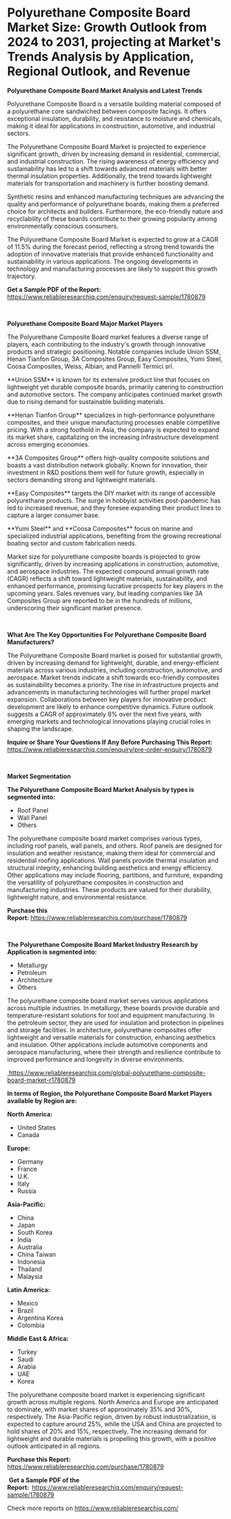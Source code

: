 <p><h1>Polyurethane Composite Board Market Size: Growth Outlook from 2024 to 2031, projecting at Market's Trends Analysis by Application, Regional Outlook, and Revenue</h1></p><p><strong>Polyurethane Composite Board Market Analysis and Latest Trends</strong></p>
<p><p>Polyurethane Composite Board is a versatile building material composed of a polyurethane core sandwiched between composite facings. It offers exceptional insulation, durability, and resistance to moisture and chemicals, making it ideal for applications in construction, automotive, and industrial sectors. </p><p>The Polyurethane Composite Board Market is projected to experience significant growth, driven by increasing demand in residential, commercial, and industrial construction. The rising awareness of energy efficiency and sustainability has led to a shift towards advanced materials with better thermal insulation properties. Additionally, the trend towards lightweight materials for transportation and machinery is further boosting demand.</p><p>Synthetic resins and enhanced manufacturing techniques are advancing the quality and performance of polyurethane boards, making them a preferred choice for architects and builders. Furthermore, the eco-friendly nature and recyclability of these boards contribute to their growing popularity among environmentally conscious consumers.</p><p>The Polyurethane Composite Board Market is expected to grow at a CAGR of 11.5% during the forecast period, reflecting a strong trend towards the adoption of innovative materials that provide enhanced functionality and sustainability in various applications. The ongoing developments in technology and manufacturing processes are likely to support this growth trajectory.</p></p>
<p><strong>Get a Sample PDF of the Report:&nbsp;</strong> <a href="https://www.reliableresearchiq.com/enquiry/request-sample/1780879?utm_campaign=1906&utm_medium=2&utm_source=Github&utm_content=ia&utm_term=27122024&utm_id=polyurethane-composite-board">https://www.reliableresearchiq.com/enquiry/request-sample/1780879</a></p>
<p>&nbsp;</p>
<p><strong>Polyurethane Composite Board Major Market Players</strong></p>
<p><p>The Polyurethane Composite Board market features a diverse range of players, each contributing to the industry's growth through innovative products and strategic positioning. Notable companies include Union SSM, Henan Tianfon Group, 3A Composites Group, Easy Composites, Yumi Steel, Coosa Composites, Weiss, Albian, and Pannelli Termici srl.</p><p>**Union SSM** is known for its extensive product line that focuses on lightweight yet durable composite boards, primarily catering to construction and automotive sectors. The company anticipates continued market growth due to rising demand for sustainable building materials.</p><p>**Henan Tianfon Group** specializes in high-performance polyurethane composites, and their unique manufacturing processes enable competitive pricing. With a strong foothold in Asia, the company is expected to expand its market share, capitalizing on the increasing infrastructure development across emerging economies.</p><p>**3A Composites Group** offers high-quality composite solutions and boasts a vast distribution network globally. Known for innovation, their investment in R&D positions them well for future growth, especially in sectors demanding strong and lightweight materials.</p><p>**Easy Composites** targets the DIY market with its range of accessible polyurethane products. The surge in hobbyist activities post-pandemic has led to increased revenue, and they foresee expanding their product lines to capture a larger consumer base.</p><p>**Yumi Steel** and **Coosa Composites** focus on marine and specialized industrial applications, benefiting from the growing recreational boating sector and custom fabrication needs.</p><p>Market size for polyurethane composite boards is projected to grow significantly, driven by increasing applications in construction, automotive, and aerospace industries. The expected compound annual growth rate (CAGR) reflects a shift toward lightweight materials, sustainability, and enhanced performance, promising lucrative prospects for key players in the upcoming years. Sales revenues vary, but leading companies like 3A Composites Group are reported to be in the hundreds of millions, underscoring their significant market presence.</p></p>
<p>&nbsp;</p>
<p><strong>What Are The Key Opportunities For Polyurethane Composite Board Manufacturers?</strong></p>
<p><p>The Polyurethane Composite Board market is poised for substantial growth, driven by increasing demand for lightweight, durable, and energy-efficient materials across various industries, including construction, automotive, and aerospace. Market trends indicate a shift towards eco-friendly composites as sustainability becomes a priority. The rise in infrastructure projects and advancements in manufacturing technologies will further propel market expansion. Collaborations between key players for innovative product development are likely to enhance competitive dynamics. Future outlook suggests a CAGR of approximately 8% over the next five years, with emerging markets and technological innovations playing crucial roles in shaping the landscape.</p></p>
<p><strong>Inquire or Share Your Questions If Any Before Purchasing This Report:</strong> <a href="https://www.reliableresearchiq.com/enquiry/pre-order-enquiry/1780879?utm_campaign=1906&utm_medium=2&utm_source=Github&utm_content=ia&utm_term=27122024&utm_id=polyurethane-composite-board">https://www.reliableresearchiq.com/enquiry/pre-order-enquiry/1780879</a></p>
<p>&nbsp;</p>
<p><strong>Market Segmentation</strong></p>
<p><strong>The Polyurethane Composite Board Market Analysis by types is segmented into:</strong></p>
<p><ul><li>Roof Panel</li><li>Wall Panel</li><li>Others</li></ul></p>
<p><p>The polyurethane composite board market comprises various types, including roof panels, wall panels, and others. Roof panels are designed for insulation and weather resistance, making them ideal for commercial and residential roofing applications. Wall panels provide thermal insulation and structural integrity, enhancing building aesthetics and energy efficiency. Other applications may include flooring, partitions, and furniture, expanding the versatility of polyurethane composites in construction and manufacturing industries. These products are valued for their durability, lightweight nature, and environmental resistance.</p></p>
<p><strong>Purchase this Report:&nbsp;</strong><a href="https://www.reliableresearchiq.com/purchase/1780879?utm_campaign=1906&utm_medium=2&utm_source=Github&utm_content=ia&utm_term=27122024&utm_id=polyurethane-composite-board">https://www.reliableresearchiq.com/purchase/1780879</a></p>
<p>&nbsp;</p>
<p><strong>The Polyurethane Composite Board Market Industry Research by Application is segmented into:</strong></p>
<p><ul><li>Metallurgy</li><li>Petroleum</li><li>Architecture</li><li>Others</li></ul></p>
<p><p>The polyurethane composite board market serves various applications across multiple industries. In metallurgy, these boards provide durable and temperature-resistant solutions for tool and equipment manufacturing. In the petroleum sector, they are used for insulation and protection in pipelines and storage facilities. In architecture, polyurethane composites offer lightweight and versatile materials for construction, enhancing aesthetics and insulation. Other applications include automotive components and aerospace manufacturing, where their strength and resilience contribute to improved performance and longevity in diverse environments.</p></p>
<p><a href="https://www.reliableresearchiq.com/global-polyurethane-composite-board-market-r1780879?utm_campaign=1906&utm_medium=2&utm_source=Github&utm_content=ia&utm_term=27122024&utm_id=polyurethane-composite-board">&nbsp;https://www.reliableresearchiq.com/global-polyurethane-composite-board-market-r1780879</a></p>
<p><strong>In terms of Region, the Polyurethane Composite Board Market Players available by Region are:</strong></p>
<p>
    <p> <strong> North America: </strong>
        <ul>
            <li>United States</li>
            <li>Canada</li>
        </ul>
        </p> 
    <p> <strong> Europe: </strong>
        <ul>
            <li>Germany</li>
            <li>France</li>
            <li>U.K.</li>
            <li>Italy</li>
            <li>Russia</li>
        </ul>
        </p> 
    <p> <strong> Asia-Pacific: </strong>
        <ul>
            <li>China</li>
            <li>Japan</li>
            <li>South Korea</li>
            <li>India</li>
            <li>Australia</li>
            <li>China Taiwan</li>
            <li>Indonesia</li>
            <li>Thailand</li>
            <li>Malaysia</li>
        </ul>
        </p> 
    <p> <strong> Latin America: </strong>
        <ul>
            <li>Mexico</li>
            <li>Brazil</li>
            <li>Argentina Korea</li>
            <li>Colombia</li>
        </ul>
        </p> 
    <p> <strong> Middle East & Africa: </strong>
        <ul>
            <li>Turkey</li>
            <li>Saudi</li>
            <li>Arabia</li>
            <li>UAE</li>
            <li>Korea</li>
        </ul>
    </p>
    </p>
<p><p>The polyurethane composite board market is experiencing significant growth across multiple regions. North America and Europe are anticipated to dominate, with market shares of approximately 35% and 30%, respectively. The Asia-Pacific region, driven by robust industrialization, is expected to capture around 25%, while the USA and China are projected to hold shares of 20% and 15%, respectively. The increasing demand for lightweight and durable materials is propelling this growth, with a positive outlook anticipated in all regions.</p></p>
<p><strong>Purchase this Report: </strong><a href="https://www.reliableresearchiq.com/purchase/1780879?utm_campaign=1906&utm_medium=2&utm_source=Github&utm_content=ia&utm_term=27122024&utm_id=polyurethane-composite-board">https://www.reliableresearchiq.com/purchase/1780879</a></p>
<p>&nbsp;<strong>Get a Sample PDF of the Report:&nbsp;&nbsp;</strong><a href="https://www.reliableresearchiq.com/enquiry/request-sample/1780879?utm_campaign=1906&utm_medium=2&utm_source=Github&utm_content=ia&utm_term=27122024&utm_id=polyurethane-composite-board">https://www.reliableresearchiq.com/enquiry/request-sample/1780879</a></p>
<p><strong></strong></p>
<p>Check more reports on <a href="https://www.reliableresearchiq.com/?utm_campaign=1906&utm_medium=2&utm_source=Github&utm_content=ia&utm_term=27122024&utm_id=polyurethane-composite-board">https://www.reliableresearchiq.com/</a></p>